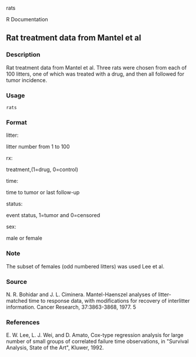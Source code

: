 rats

R Documentation

## Rat treatment data from Mantel et al

### Description

Rat treatment data from Mantel et al. Three rats were chosen from each of 100
litters, one of which was treated with a drug, and then all followed for tumor
incidence.

### Usage

    rats

### Format

litter:

litter number from 1 to 100

rx:

treatment,(1=drug, 0=control)

time:

time to tumor or last follow-up

status:

event status, 1=tumor and 0=censored

sex:

male or female

### Note

The subset of females (odd numbered litters) was used Lee et al.

### Source

N. R. Bohidar and J. L. Ciminera. Mantel-Haenszel analyses of litter-matched
time to response data, with modifications for recovery of interlitter
information. Cancer Research, 37:3863-3868, 1977. 5

### References

E. W. Lee, L. J. Wei, and D. Amato, Cox-type regression analysis for large
number of small groups of correlated failure time observations, in "Survival
Analysis, State of the Art", Kluwer, 1992.

